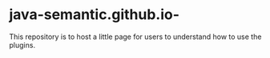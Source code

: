 # java-semantic.github.io-
This repository is to host a little page for users to understand how to use the plugins.
